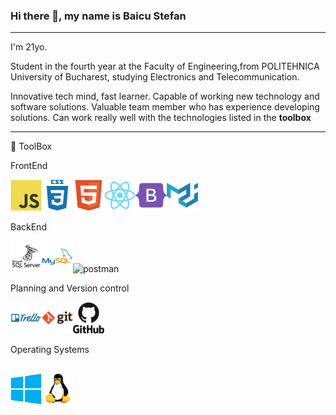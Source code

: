 ### Hi there 👋, my name is Baicu Stefan 
---
I'm 21yo.

Student in the fourth year at the Faculty of Engineering,from POLITEHNICA University of Bucharest, studying Electronics and Telecommunication. 

Innovative tech mind, fast learner. Capable of working new technology and software solutions.
Valuable team member who has experience developing solutions.
Can work really well with the technologies listed in the **toolbox**


---
🧰 ToolBox

FrontEnd

<img src="https://github.com/devicons/devicon/blob/master/icons/javascript/javascript-original.svg" alt="JS" width="50" height="50"/><img src="https://github.com/devicons/devicon/blob/master/icons/css3/css3-plain-wordmark.svg" alt="Css" width="50" height="50"/><img src="https://github.com/devicons/devicon/blob/master/icons/html5/html5-original.svg" alt="html5" width="50" height="50"/><img src="https://github.com/devicons/devicon/blob/master/icons/react/react-original.svg" alt="react" width="50" height="50"/><img src="https://github.com/devicons/devicon/blob/master/icons/bootstrap/bootstrap-plain.svg" alt="bootstrap" width="50" height="50"/><img src="https://github.com/devicons/devicon/blob/master/icons/materialui/materialui-original.svg" alt="materialui" width="50" height="50"/>


BackEnd

<img src="https://github.com/devicons/devicon/blob/master/icons/microsoftsqlserver/microsoftsqlserver-plain-wordmark.svg" alt="SQLServer" width="50" height="50"/><img src="https://github.com/devicons/devicon/blob/master/icons/mysql/mysql-original-wordmark.svg" alt="SQL" width="50" height="50"/><img src="https://cdn.svgporn.com/logos/postman.svg" alt="postman" width="50" height="50"/>

Planning and Version control

<img 
src="https://github.com/devicons/devicon/blob/master/icons/trello/trello-plain-wordmark.svg" alt="trello" width="50" height="50"/><img src="https://github.com/devicons/devicon/blob/master/icons/git/git-original-wordmark.svg" alt="git" width="50" height="50"/><img src="https://github.com/devicons/devicon/blob/master/icons/github/github-original-wordmark.svg" alt="github" width="50" height="50"/>


Operating Systems

<img src="https://github.com/devicons/devicon/blob/master/icons/windows8/windows8-original.svg" alt="Windows" width="50" height="50"/><img
 src="https://github.com/devicons/devicon/blob/master/icons/linux/linux-original.svg" alt="linux" width="50" height="50"/>
---
<!--
**StefanBaicu/StefanBaicu** is a ✨ _special_ ✨ repository because its `README.md` (this file) appears on your GitHub profile.

Here are some ideas to get you started:

- 🔭 I’m currently working on ...
- 🌱 I’m currently learning ...
- 👯 I’m looking to collaborate on ...
- 🤔 I’m looking for help with ...
- 💬 Ask me about ...
- 📫 How to reach me: ...
- 😄 Pronouns: ...
- ⚡ Fun fact: ...
-->
